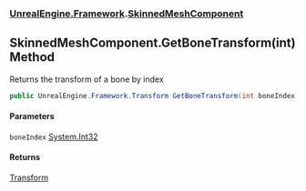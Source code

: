 ### [UnrealEngine.Framework](UnrealEngine_Framework.md 'UnrealEngine.Framework').[SkinnedMeshComponent](SkinnedMeshComponent.md 'UnrealEngine.Framework.SkinnedMeshComponent')
## SkinnedMeshComponent.GetBoneTransform(int) Method
Returns the transform of a bone by index  
```csharp
public UnrealEngine.Framework.Transform GetBoneTransform(int boneIndex);
```
#### Parameters
<a name='UnrealEngine_Framework_SkinnedMeshComponent_GetBoneTransform(int)_boneIndex'></a>
`boneIndex` [System.Int32](https://docs.microsoft.com/en-us/dotnet/api/System.Int32 'System.Int32')  
  
#### Returns
[Transform](Transform.md 'UnrealEngine.Framework.Transform')  
